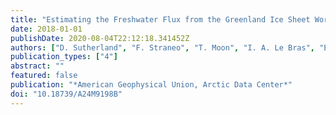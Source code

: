 ```yaml
---
title: "Estimating the Freshwater Flux from the Greenland Ice Sheet Workshop Report"
date: 2018-01-01
publishDate: 2020-08-04T22:12:18.341452Z
authors: ["D. Sutherland", "F. Straneo", "T. Moon", "I. A. Le Bras", "E. Frajka-Williams", "J. Bamber", "G. Catania", "P. Heimbach", "R. Jackson", "L. Stearns"]
publication_types: ["4"]
abstract: ""
featured: false
publication: "*American Geophysical Union, Arctic Data Center*"
doi: "10.18739/A24M9198B"
---
```


